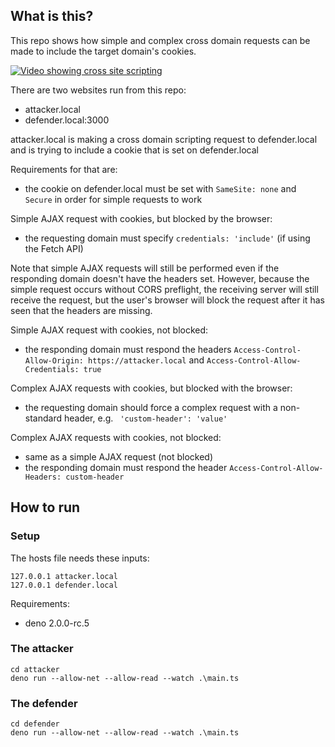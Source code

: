 ## What is this?

This repo shows how simple and complex cross domain requests can be made to include the target domain's cookies.

[![Video showing cross site scripting](http://img.youtube.com/vi/uiNkXxWoh2w/0.jpg)](http://www.youtube.com/watch?v=uiNkXxWoh2w "Video showing cross site scripting")

There are two websites run from this repo:

- attacker.local
- defender.local:3000

attacker.local is making a cross domain scripting request to defender.local and is trying to include a cookie that is set on defender.local

Requirements for that are:

- the cookie on defender.local must be set with `SameSite: none` and `Secure` in order for simple requests to work

Simple AJAX request with cookies, but blocked by the browser:

- the requesting domain must specify `credentials: 'include'` (if using the Fetch API)

Note that simple AJAX requests will still be performed even if the responding domain doesn't have the headers set. However, because the simple request occurs without CORS preflight, the receiving server will still receive the request, but the user's browser will block the request after it has seen that the headers are missing.

Simple AJAX request with cookies, not blocked:

- the responding domain must respond the headers `Access-Control-Allow-Origin: https://attacker.local` and `Access-Control-Allow-Credentials: true`

Complex AJAX requests with cookies, but blocked with the browser:

- the requesting domain should force a complex request with a non-standard header, e.g. ` 'custom-header': 'value'`

Complex AJAX requests with cookies, not blocked:

- same as a simple AJAX request (not blocked)
- the responding domain must respond the header `Access-Control-Allow-Headers: custom-header`


## How to run

### Setup

The hosts file needs these inputs:

```
127.0.0.1 attacker.local
127.0.0.1 defender.local
```

Requirements:

- deno 2.0.0-rc.5

### The attacker

```
cd attacker
deno run --allow-net --allow-read --watch .\main.ts
```

### The defender

```
cd defender
deno run --allow-net --allow-read --watch .\main.ts
```
